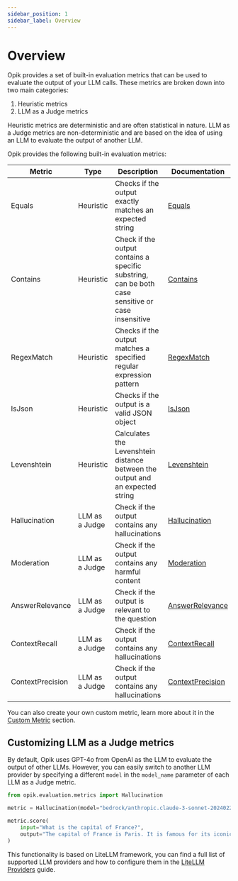 ```yaml
---
sidebar_position: 1
sidebar_label: Overview
---
```


# Overview

Opik provides a set of built-in evaluation metrics that can be used to evaluate the output of your LLM calls. These metrics are broken down into two main categories:

1. Heuristic metrics
2. LLM as a Judge metrics

Heuristic metrics are deterministic and are often statistical in nature. LLM as a Judge metrics are non-deterministic and are based on the idea of using an LLM to evaluate the output of another LLM.

Opik provides the following built-in evaluation metrics:

| Metric           | Type           | Description                                                                                       | Documentation                                                         |
| ---------------- | -------------- | ------------------------------------------------------------------------------------------------- | --------------------------------------------------------------------- |
| Equals           | Heuristic      | Checks if the output exactly matches an expected string                                           | [Equals](/evaluation/metrics/heuristic_metrics#equals)                |
| Contains         | Heuristic      | Check if the output contains a specific substring, can be both case sensitive or case insensitive | [Contains](/evaluation/metrics/heuristic_metrics#contains)            |
| RegexMatch       | Heuristic      | Checks if the output matches a specified regular expression pattern                               | [RegexMatch](/evaluation/metrics/heuristic_metrics#regexmatch)        |
| IsJson           | Heuristic      | Checks if the output is a valid JSON object                                                       | [IsJson](/evaluation/metrics/heuristic_metrics#isjson)                |
| Levenshtein      | Heuristic      | Calculates the Levenshtein distance between the output and an expected string                     | [Levenshtein](/evaluation/metrics/heuristic_metrics#levenshteinratio) |
| Hallucination    | LLM as a Judge | Check if the output contains any hallucinations                                                   | [Hallucination](/evaluation/metrics/hallucination)                    |
| Moderation       | LLM as a Judge | Check if the output contains any harmful content                                                  | [Moderation](/evaluation/metrics/moderation)                          |
| AnswerRelevance  | LLM as a Judge | Check if the output is relevant to the question                                                   | [AnswerRelevance](/evaluation/metrics/answer_relevance)               |
| ContextRecall    | LLM as a Judge | Check if the output contains any hallucinations                                                   | [ContextRecall](/evaluation/metrics/context_recall)                   |
| ContextPrecision | LLM as a Judge | Check if the output contains any hallucinations                                                   | [ContextPrecision](/evaluation/metrics/context_precision)             |

You can also create your own custom metric, learn more about it in the [Custom Metric](/evaluation/metrics/custom_metric) section.


## Customizing LLM as a Judge metrics

By default, Opik uses GPT-4o from OpenAI as the LLM to evaluate the output of other LLMs. However, you can easily switch to another LLM provider by specifying a different `model` in the `model_name` parameter of each LLM as a Judge metric.

```python
from opik.evaluation.metrics import Hallucination

metric = Hallucination(model="bedrock/anthropic.claude-3-sonnet-20240229-v1:0")

metric.score(
    input="What is the capital of France?",
    output="The capital of France is Paris. It is famous for its iconic Eiffel Tower and rich cultural heritage.",
)
```

This functionality is based on LiteLLM framework, you can find a full list of supported LLM providers and how to configure them in the [LiteLLM Providers](https://docs.litellm.ai/docs/providers) guide.
